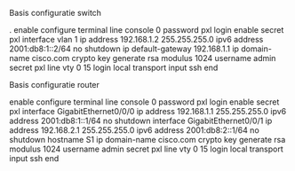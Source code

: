 Basis configuratie switch

. enable
configure terminal
line console 0
password pxl
login
enable secret pxl
interface vlan 1
ip address 192.168.1.2 255.255.255.0
ipv6 address 2001:db8:1::2/64
no shutdown
ip default-gateway 192.168.1.1
ip domain-name cisco.com
crypto key generate rsa
modulus 1024
username admin
secret pxl
line vty 0 15
login local
transport input ssh
end

Basis configuratie router

enable
configure terminal
line console 0
password pxl
login
enable secret pxl
interface GigabitEthernet0/0/0
ip address 192.168.1.1 255.255.255.0
ipv6 address 2001:db8:1::1/64
no shutdown
interface GigabitEthernet0/0/1
ip address 192.168.2.1 255.255.255.0
ipv6 address 2001:db8:2::1/64
no shutdown
hostname S1
ip domain-name cisco.com
crypto key generate rsa
modulus 1024
username admin secret pxl
line vty 0 15
login local
transport input ssh
end
